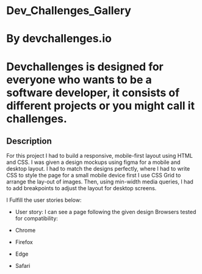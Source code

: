 # Dev_Challenges_Gallery

# By devchallenges.io
# Devchallenges is designed for everyone who wants to be a software developer, it consists of different projects or you might call it challenges.

## **Description**

For this project I had to build a responsive, mobile-first layout using HTML and CSS. I was given a design mockups using figma for a mobile and desktop layout. I had to match the designs perfectly, where I had to write CSS to style the page for a small mobile device first I use CSS Grid to arrange the lay-out of images. Then, using min-width media queries, I had to add breakpoints to adjust the layout for desktop screens.

I Fulfill the user stories below:

 * User story: I can see a page following the given design
Browsers tested for compatibility:

* Chrome
* Firefox
* Edge
* Safari
